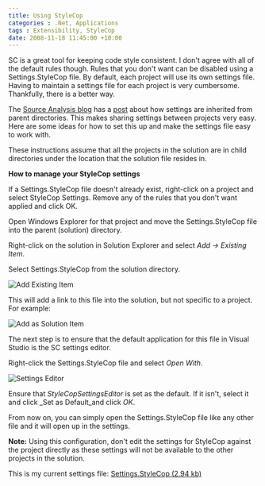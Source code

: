 ```yaml
---
title: Using StyleCop
categories : .Net, Applications
tags : Extensibility, StyleCop
date: 2008-11-18 11:45:00 +10:00
---
```


 SC is a great tool for keeping code style consistent. I don't agree with all of the default rules though. Rules that you don't want can be disabled using a Settings.StyleCop file. By default, each project will use its own settings file. Having to maintain a settings file for each project is very cumbersome. Thankfully, there is a better way. 

 The [Source Analysis blog][0] has a [post][1] about how settings are inherited from parent directories. This makes sharing settings between projects very easy. Here are some ideas for how to set this up and make the settings file easy to work with. 

 These instructions assume that all the projects in the solution are in child directories under the location that the solution file resides in. 

**How to manage your StyleCop settings**

 If a Settings.StyleCop file doesn't already exist, right-click on a project and select StyleCop Settings. Remove any of the rules that you don't want applied and click OK. 

 Open Windows Explorer for that project and move the Settings.StyleCop file into the parent (solution) directory. 

 Right-click on the solution in Solution Explorer and select _Add -&gt; Existing Item_. 

 Select Settings.StyleCop from the solution directory. 

![Add Existing Item][2]

 This will add a link to this file into the solution, but not specific to a project. For example: 

![Add as Solution Item][3]

 The next step is to ensure that the default application for this file in Visual Studio is the SC settings editor. 

 Right-click the Settings.StyleCop file and select _Open With_. 

![Settings Editor][4]

 Ensure that _StyleCopSettingsEditor_ is set as the default. If it isn't, select it and click _Set as Default_and click _OK_. 

 From now on, you can simply open the Settings.StyleCop file like any other file and it will open up in the settings. 

**Note:** Using this configuration, don't edit the settings for StyleCop against the project directly as these settings will not be available to the other projects in the solution. 

 This is my current settings file: [Settings.StyleCop (2.94 kb)][5]

[0]: http://blogs.msdn.com/sourceanalysis
[1]: http://blogs.msdn.com/sourceanalysis/pages/sharing-source-analysis-settings-across-projects.aspx
[2]: //files/WindowsLiveWriter/UsingStyleCop_A0CF/image_3.png
[3]: //files/WindowsLiveWriter/UsingStyleCop_A0CF/image_6.png
[4]: //files/WindowsLiveWriter/UsingStyleCop_A0CF/image_9.png
[5]: /files/2008/11/Settings.StyleCop
